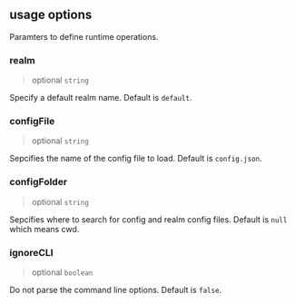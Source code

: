 

## usage options

Paramters to define runtime operations.



### realm
> optional `string`

Specify a default realm name.  Default is `default`.



### configFile
> optional `string`

Sepcifies the name of the config file to load. Default is `config.json`.



### configFolder
> optional `string`

Sepcifies where to search for config and realm config files. Default is `null` which means cwd.




### ignoreCLI
> optional `boolean`

Do not parse the command line options. Default is `false`.


